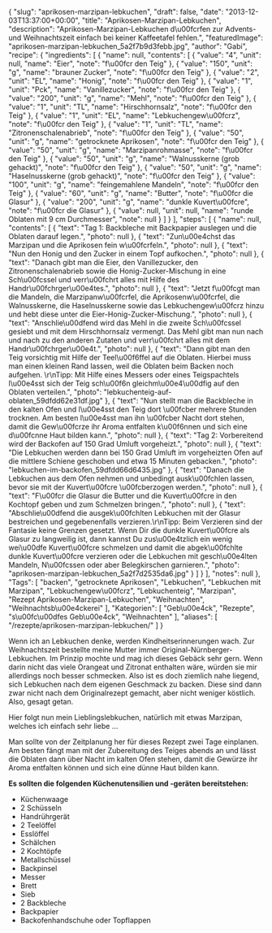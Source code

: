 {
    "slug": "aprikosen-marzipan-lebkuchen",
    "draft": false,
    "date": "2013-12-03T13:37:00+00:00",
    "title": "Aprikosen-Marzipan-Lebkuchen",
    "description": "Aprikosen-Marzipan-Lebkuchen d\u00fcrfen zur Advents- und Weihnachtszeit einfach bei keiner Kaffeetafel fehlen.",
    "featuredImage": "aprikosen-marzipan-lebkuchen_5a2f7b9d3febb.jpg",
    "author": "Gabi",
    "recipe": {
        "ingredients": [
            {
                "name": null,
                "contents": [
                    {
                        "value": "4",
                        "unit": null,
                        "name": "Eier",
                        "note": "f\u00fcr den Teig"
                    },
                    {
                        "value": "150",
                        "unit": "g",
                        "name": "brauner Zucker",
                        "note": "f\u00fcr den Teig"
                    },
                    {
                        "value": "2",
                        "unit": "EL",
                        "name": "Honig",
                        "note": "f\u00fcr den Teig"
                    },
                    {
                        "value": "1",
                        "unit": "Pck",
                        "name": "Vanillezucker",
                        "note": "f\u00fcr den Teig"
                    },
                    {
                        "value": "200",
                        "unit": "g",
                        "name": "Mehl",
                        "note": "f\u00fcr den Teig"
                    },
                    {
                        "value": "1",
                        "unit": "TL",
                        "name": "Hirschhornsalz",
                        "note": "f\u00fcr den Teig"
                    },
                    {
                        "value": "1",
                        "unit": "EL",
                        "name": "Lebkuchengew\u00fcrz",
                        "note": "f\u00fcr den Teig"
                    },
                    {
                        "value": "1",
                        "unit": "TL",
                        "name": "Zitronenschalenabrieb",
                        "note": "f\u00fcr den Teig"
                    },
                    {
                        "value": "50",
                        "unit": "g",
                        "name": "getrocknete Aprikosen",
                        "note": "f\u00fcr den Teig"
                    },
                    {
                        "value": "50",
                        "unit": "g",
                        "name": "Marzipanrohmasse",
                        "note": "f\u00fcr den Teig"
                    },
                    {
                        "value": "50",
                        "unit": "g",
                        "name": "Walnusskerne (grob gehackt)",
                        "note": "f\u00fcr den Teig"
                    },
                    {
                        "value": "50",
                        "unit": "g",
                        "name": "Haselnusskerne (grob gehackt)",
                        "note": "f\u00fcr den Teig"
                    },
                    {
                        "value": "100",
                        "unit": "g",
                        "name": "feingemahlene Mandeln",
                        "note": "f\u00fcr den Teig"
                    },
                    {
                        "value": "60",
                        "unit": "g",
                        "name": "Butter",
                        "note": "f\u00fcr die Glasur"
                    },
                    {
                        "value": "200",
                        "unit": "g",
                        "name": "dunkle Kuvert\u00fcre",
                        "note": "f\u00fcr die Glasur"
                    },
                    {
                        "value": null,
                        "unit": null,
                        "name": "runde Oblaten mit 9 cm Durchmesser",
                        "note": null
                    }
                ]
            }
        ],
        "steps": [
            {
                "name": null,
                "contents": [
                    {
                        "text": "Tag 1: Backbleche mit Backpapier auslegen und die Oblaten darauf legen.",
                        "photo": null
                    },
                    {
                        "text": "Zun\u00e4chst das Marzipan und die Aprikosen fein w\u00fcrfeln.",
                        "photo": null
                    },
                    {
                        "text": "Nun den Honig und den Zucker in einem Topf aufkochen.",
                        "photo": null
                    },
                    {
                        "text": "Danach gibt man die Eier, den Vanillezucker, den Zitronenschalenabrieb sowie die Honig-Zucker-Mischung in eine Sch\u00fcssel und verr\u00fchrt alles mit Hilfe des Handr\u00fchrger\u00e4tes.",
                        "photo": null
                    },
                    {
                        "text": "Jetzt f\u00fcgt man die Mandeln, die Marzipanw\u00fcrfel, die Aprikosenw\u00fcrfel, die Walnusskerne, die Haselnusskerne sowie das Lebkuchengew\u00fcrz hinzu und hebt diese unter die Eier-Honig-Zucker-Mischung.",
                        "photo": null
                    },
                    {
                        "text": "Anschlie\u00dfend wird das Mehl in die zweite Sch\u00fcssel gesiebt und mit dem Hirschhornsalz vermengt. Das Mehl gibt man nun nach und nach zu den anderen Zutaten und verr\u00fchrt alles mit dem Handr\u00fchrger\u00e4t.",
                        "photo": null
                    },
                    {
                        "text": "Dann gibt man den Teig vorsichtig mit Hilfe der Teel\u00f6ffel auf die Oblaten.  Hierbei muss man einen kleinen Rand lassen, weil die Oblaten beim Backen noch aufgehen. \r\nTipp: Mit Hilfe eines Messers oder eines Teigspachtels l\u00e4sst sich der Teig sch\u00f6n gleichm\u00e4\u00dfig auf den Oblaten verteilen.",
                        "photo": "lebkuchenteig-auf-oblaten_59dfdd62e31df.jpg"
                    },
                    {
                        "text": "Nun stellt man die Backbleche in den kalten Ofen und l\u00e4sst den Teig dort \u00fcber mehrere Stunden trocknen. Am besten l\u00e4sst man ihn \u00fcber Nacht dort stehen, damit die Gew\u00fcrze ihr Aroma entfalten k\u00f6nnen und sich eine d\u00fcnne Haut bilden kann.",
                        "photo": null
                    },
                    {
                        "text": "Tag 2: Vorbereitend wird der Backofen auf 150 Grad Umluft vorgeheizt.",
                        "photo": null
                    },
                    {
                        "text": "Die Lebkuchen werden dann bei 150 Grad Umluft im vorgeheizten Ofen auf die mittlere Schiene geschoben und etwa 15 Minuten gebacken.",
                        "photo": "lebkuchen-im-backofen_59dfdd66d6435.jpg"
                    },
                    {
                        "text": "Danach die Lebkuchen aus dem Ofen nehmen und  unbedingt ausk\u00fchlen lassen, bevor sie mit der Kuvert\u00fcre \u00fcberzogen werden.",
                        "photo": null
                    },
                    {
                        "text": "F\u00fcr die Glasur die Butter und die Kuvert\u00fcre in den Kochtopf geben und zum Schmelzen bringen.",
                        "photo": null
                    },
                    {
                        "text": "Abschlie\u00dfend die ausgek\u00fchlten Lebkuchen mit der Glasur bestreichen und gegebenenfalls verzieren.\r\nTipp: Beim Verzieren sind der Fantasie keine Grenzen gesetzt. Wenn Dir die dunkle Kuvert\u00fcre als Glasur zu langweilig ist, dann kannst Du zus\u00e4tzlich ein wenig wei\u00dfe Kuvert\u00fcre schmelzen und damit die abgek\u00fchlte dunkle Kuvert\u00fcre verzieren oder die Lebkuchen mit gesch\u00e4lten Mandeln, N\u00fcssen oder aber Belegkirschen garnieren.",
                        "photo": "aprikosen-marzipan-lebkuchen_5a2f7d2535da6.jpg"
                    }
                ]
            }
        ],
        "notes": null
    },
    "Tags": [
        "backen",
        "getrocknete Aprikosen",
        "Lebkuchen",
        "Lebkuchen mit Marzipan",
        "Lebkuchengew\u00fcrz",
        "Lebkuchenteig",
        "Marzipan",
        "Rezept Aprikosen-Marzipan-Lebkuchen",
        "Weihnachten",
        "Weihnachtsb\u00e4ckerei"
    ],
    "Kategorien": [
        "Geb\u00e4ck",
        "Rezepte",
        "s\u00fc\u00dfes Geb\u00e4ck",
        "Weihnachten"
    ],
    "aliases": [
        "\/rezepte\/aprikosen-marzipan-lebkuchen\/"
    ]
}

Wenn ich an Lebkuchen denke, werden Kindheitserinnerungen wach. Zur Weihnachtszeit bestellte meine Mutter immer Original-Nürnberger-Lebkuchen. Im Prinzip mochte und mag ich dieses Gebäck sehr gern. Wenn darin nicht das viele Orangeat und Zitronat enthalten wäre, würden sie mir allerdings noch besser schmecken. Also ist es doch ziemlich nahe liegend, sich Lebkuchen nach dem eigenen Geschmack zu backen. Diese sind dann zwar nicht nach dem Originalrezept gemacht, aber nicht weniger köstlich. Also, gesagt getan.

Hier folgt nun mein Lieblingslebkuchen, natürlich mit etwas Marzipan, welches ich einfach sehr liebe &#8230;

Man sollte von der Zeitplanung her für dieses Rezept zwei Tage einplanen. Am besten fängt man mit der Zubereitung des Teiges abends an und lässt die Oblaten dann über Nacht im kalten Ofen stehen, damit die Gewürze ihr Aroma entfalten können und sich eine dünne Haut bilden kann.

**Es sollten die folgenden Küchenutensilien und -geräten bereitstehen:**

 * Küchenwaage
 * 2 Schüsseln
 * Handrührgerät
 * 2 Teelöffel
 * Esslöffel
 * Schälchen
 * 2 Kochtöpfe
 * Metallschüssel
 * Backpinsel
 * Messer
 * Brett
 * Sieb
 * 2 Backbleche
 * Backpapier
 * Backofenhandschuhe oder Topflappen